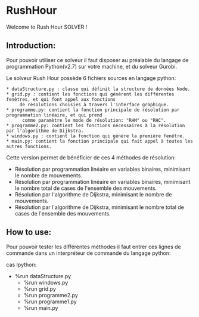 # RushHour

Welcome to Rush Hour SOLVER !

## Introduction:
Pour pouvoir utiliser ce solveur il faut disposer au préalable du langage de programmation Python(v2.7) sur votre machine,
et du solveur Gurobi.
 
Le solveur Rush Hour possède 6 fichiers sources en langage python:

	* dataStructure.py : classe qui définit la structure de données Node.
	* grid.py : contient les fonctions qui génèrent les différentes fenêtres, et qui font appel aux fonctions
	  	 de résolutions choisies à travers l'interface graphique.
	* programme.py: contient la fonction principale de résolution par programmation linéaire, et qui prend 
	      comme paramètre le mode de résolution: "RHM" ou "RHC".
	* programme2.py: contient les fonctions nécessaires à la résolution par l'algorithme de Dijkstra.
	* windows.py : contient la fonction qui génère la première fenêtre.
	* main.py: contient la fonction principale qui fait appel à toutes les autres fonctions.

Cette version permet de bénéficier de ces 4 méthodes de résolution:

 * Résolution par programmation linéaire en variables binaires, minimisant le nombre de mouvements.
 * Résolution par programmation linéaire en variables binaires, minimisant le nombre total de cases de l'ensemble des mouvements.
 * Résolution par l'algorithme de Dijkstra, minimisant le nombre de mouvements.
 * Résolution par l'algorithme de Dijkstra, minimisant le nombre total de cases de l'ensemble des mouvements.
		
## How to use:
Pour pouvoir tester les différentes méthodes il faut entrer ces lignes de commande dans un interpréteur de commande du langage python:

cas Ipython:

  * %run dataStructure.py
	* %run windows.py
	* %run grid.py
	* %run programme2.py
	* %run programme1.py
	* %run main.py
